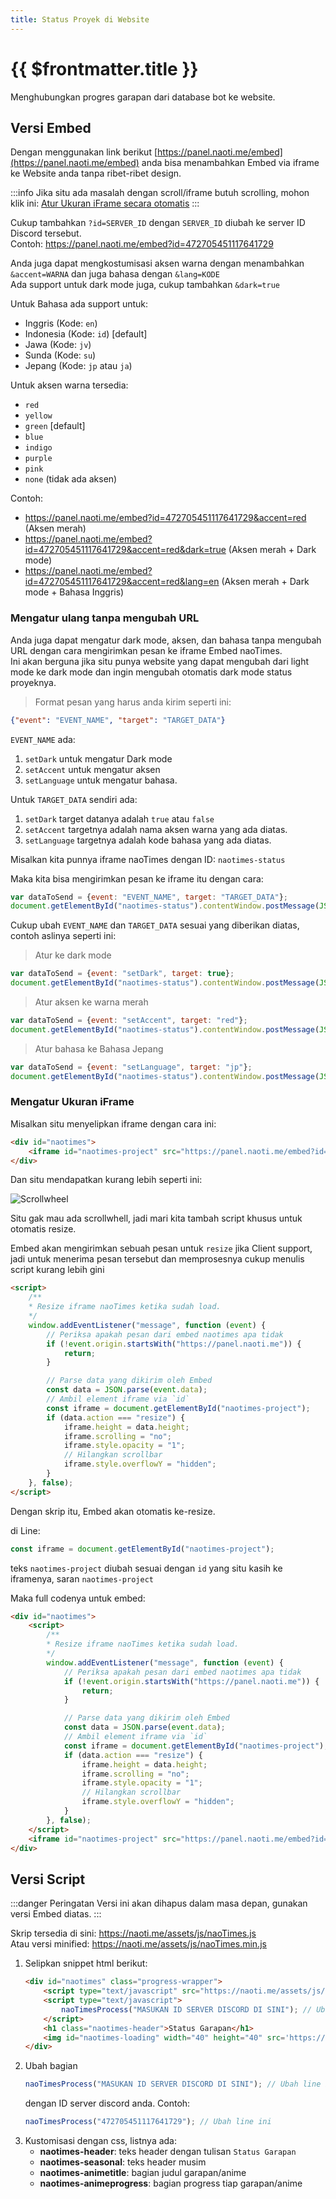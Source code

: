 ```yaml
---
title: Status Proyek di Website
---
```


# {{ $frontmatter.title }}

Menghubungkan progres garapan dari database bot ke website.

## Versi Embed
Dengan menggunakan link berikut [https://panel.naoti.me/embed](https://panel.naoti.me/embed) anda bisa menambahkan Embed via iframe ke Website anda tanpa ribet-ribet design.

:::info
Jika situ ada masalah dengan scroll/iframe butuh scrolling, mohon klik ini: [Atur Ukuran iFrame secara otomatis](#mengatur-ukuran-iframe)
:::

Cukup tambahkan `?id=SERVER_ID` dengan `SERVER_ID` diubah ke server ID Discord tersebut.<br />
Contoh: https://panel.naoti.me/embed?id=472705451117641729

Anda juga dapat mengkostumisasi aksen warna dengan menambahkan `&accent=WARNA` dan juga bahasa dengan `&lang=KODE`<br />
Ada support untuk dark mode juga, cukup tambahkan `&dark=true`

Untuk Bahasa ada support untuk:
- Inggris (Kode: `en`)
- Indonesia (Kode: `id`) [default]
- Jawa (Kode: `jv`)
- Sunda (Kode: `su`)
- Jepang (Kode: `jp` atau `ja`)

Untuk aksen warna tersedia:
- `red`
- `yellow`
- `green` [default]
- `blue`
- `indigo`
- `purple`
- `pink`
- `none` (tidak ada aksen)

Contoh:
- https://panel.naoti.me/embed?id=472705451117641729&accent=red (Aksen merah)
- https://panel.naoti.me/embed?id=472705451117641729&accent=red&dark=true (Aksen merah + Dark mode)
- https://panel.naoti.me/embed?id=472705451117641729&accent=red&lang=en (Aksen merah + Dark mode + Bahasa Inggris)

### Mengatur ulang tanpa mengubah URL
Anda juga dapat mengatur dark mode, aksen, dan bahasa tanpa mengubah URL dengan cara mengirimkan pesan ke iframe Embed naoTimes.<br />
Ini akan berguna jika situ punya website yang dapat mengubah dari light mode ke dark mode dan ingin mengubah otomatis dark mode status proyeknya.<br />

> Format pesan yang harus anda kirim seperti ini:
```json
{"event": "EVENT_NAME", "target": "TARGET_DATA"}
```

`EVENT_NAME` ada:
1. `setDark` untuk mengatur Dark mode
2. `setAccent` untuk mengatur aksen
3. `setLanguage` untuk mengatur bahasa.

Untuk `TARGET_DATA` sendiri ada:
1. `setDark` target datanya adalah `true` atau `false`
2. `setAccent` targetnya adalah nama aksen warna yang ada diatas.
3. `setLanguage` targetnya adalah kode bahasa yang ada diatas.

Misalkan kita punnya iframe naoTimes dengan ID: `naotimes-status`

Maka kita bisa mengirimkan pesan ke iframe itu dengan cara:
```js
var dataToSend = {event: "EVENT_NAME", target: "TARGET_DATA"};
document.getElementById("naotimes-status").contentWindow.postMessage(JSON.stringify(dataToSend), "*");
```

Cukup ubah `EVENT_NAME` dan `TARGET_DATA` sesuai yang diberikan diatas, contoh aslinya seperti ini:
> Atur ke dark mode
```js
var dataToSend = {event: "setDark", target: true};
document.getElementById("naotimes-status").contentWindow.postMessage(JSON.stringify(dataToSend), "*");
```

> Atur aksen ke warna merah
```js
var dataToSend = {event: "setAccent", target: "red"};
document.getElementById("naotimes-status").contentWindow.postMessage(JSON.stringify(dataToSend), "*");
```

> Atur bahasa ke Bahasa Jepang
```js
var dataToSend = {event: "setLanguage", target: "jp"};
document.getElementById("naotimes-status").contentWindow.postMessage(JSON.stringify(dataToSend), "*");
```

### Mengatur Ukuran iFrame
Misalkan situ menyelipkan iframe dengan cara ini:
```html
<div id="naotimes">
    <iframe id="naotimes-project" src="https://panel.naoti.me/embed?id=472705451117641729">
</div>
```

Dan situ mendapatkan kurang lebih seperti ini:

![Scrollwheel](https://p.ihateani.me/ofljljgm.png)

Situ gak mau ada scrollwhell, jadi mari kita tambah script khusus untuk otomatis resize.

Embed akan mengirimkan sebuah pesan untuk `resize` jika Client support, jadi untuk menerima pesan tersebut dan memprosesnya cukup menulis script kurang lebih gini
```html
<script>
    /**
    * Resize iframe naoTimes ketika sudah load.
    */
    window.addEventListener("message", function (event) {
        // Periksa apakah pesan dari embed naotimes apa tidak
        if (!event.origin.startsWith("https://panel.naoti.me")) {
            return;
        }

        // Parse data yang dikirim oleh Embed
        const data = JSON.parse(event.data);
        // Ambil element iframe via `id`
        const iframe = document.getElementById("naotimes-project");
        if (data.action === "resize") {
            iframe.height = data.height;
            iframe.scrolling = "no";
            iframe.style.opacity = "1";
            // Hilangkan scrollbar
            iframe.style.overflowY = "hidden";
        }
    }, false);
</script>
```

Dengan skrip itu, Embed akan otomatis ke-resize.

di Line:
```js
const iframe = document.getElementById("naotimes-project");
```

teks `naotimes-project` diubah sesuai dengan `id` yang situ kasih ke iframenya, saran `naotimes-project`

Maka full codenya untuk embed:
```html
<div id="naotimes">
    <script>
        /**
        * Resize iframe naoTimes ketika sudah load.
        */
        window.addEventListener("message", function (event) {
            // Periksa apakah pesan dari embed naotimes apa tidak
            if (!event.origin.startsWith("https://panel.naoti.me")) {
                return;
            }

            // Parse data yang dikirim oleh Embed
            const data = JSON.parse(event.data);
            // Ambil element iframe via `id`
            const iframe = document.getElementById("naotimes-project");
            if (data.action === "resize") {
                iframe.height = data.height;
                iframe.scrolling = "no";
                iframe.style.opacity = "1";
                // Hilangkan scrollbar
                iframe.style.overflowY = "hidden";
            }
        }, false);
    </script>
    <iframe id="naotimes-project" src="https://panel.naoti.me/embed?id=472705451117641729">
</div>
```

## Versi Script <Badge type="warning" text="Deprecation" />

:::danger Peringatan
Versi ini akan dihapus dalam masa depan, gunakan versi Embed diatas.
:::

Skrip tersedia di sini: https://naoti.me/assets/js/naoTimes.js <br />
Atau versi minified: https://naoti.me/assets/js/naoTimes.min.js

1. Selipkan snippet html berikut:
    ```html
    <div id="naotimes" class="progress-wrapper">
        <script type="text/javascript" src="https://naoti.me/assets/js/naoTimes.js"></script>
        <script type="text/javascript">
            naoTimesProcess("MASUKAN ID SERVER DISCORD DI SINI"); // Ubah line ini
        </script>
        <h1 class="naotimes-header">Status Garapan</h1>
        <img id="naotimes-loading" width="40" height="40" src='https://puu.sh/DiJzU/6af20efe7e.gif'>
    </div>
    ```
2. Ubah bagian
    ```js
    naoTimesProcess("MASUKAN ID SERVER DISCORD DI SINI"); // Ubah line ini
    ```
    dengan ID server discord anda. Contoh:
    ```js
    naoTimesProcess("472705451117641729"); // Ubah line ini
    ```
3. Kustomisasi dengan css, listnya ada:
    - **naotimes-header**: teks header dengan tulisan `Status Garapan`
    - **naotimes-seasonal**: teks header musim
    - **naotimes-animetitle**: bagian judul garapan/anime
    - **naotimes-animeprogress**: bagian progress tiap garapan/anime